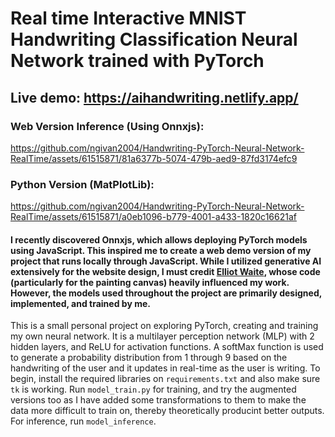 # Real time Interactive MNIST Handwriting Classification Neural Network trained with PyTorch
## Live demo: https://aihandwriting.netlify.app/

### Web Version Inference (Using Onnxjs):
https://github.com/ngivan2004/Handwriting-PyTorch-Neural-Network-RealTime/assets/61515871/81a6377b-5074-479b-aed9-87fd3174efc9

### Python Version (MatPlotLib):
https://github.com/ngivan2004/Handwriting-PyTorch-Neural-Network-RealTime/assets/61515871/a0eb1096-b779-4001-a433-1820c16621af

#### I recently discovered Onnxjs, which allows deploying PyTorch models using JavaScript. This inspired me to create a web demo version of my project that runs locally through JavaScript. While I utilized generative AI extensively for the website design, I must credit [Elliot Waite](https://www.youtube.com/@elliotwaite), whose code (particularly for the painting canvas) heavily influenced my work. However, the models used throughout the project are primarily designed, implemented, and trained by me.

This is a small personal project on exploring PyTorch, creating and training my own neural network. It is a multilayer perception network (MLP) with 2 hidden layers, and ReLU for activation functions. A softMax function is used to generate a probability distribution from 1 through 9 based on the handwriting of the user and it updates in real-time as the user is writing. To begin, install the required libraries on ```requirements.txt``` and also make sure ```tk``` is working. Run ```model_train.py``` for training, and try the augmented versions too as I have added some transformations to them to make the data more difficult to train on, thereby theoretically producint better outputs. For inference, run ```model_inference```.
